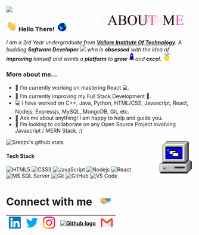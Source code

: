 <img align="center" src="https://github.com/Srezzx/Srezzx/blob/master/Assets/name_2.gif" width="800px">

<img align="right" alt="PC GIF" src="https://github.com/Srezzx/Srezzx/blob/master/Assets/aboutme.gif" width="250" />

### <img src="https://github.com/Srezzx/Srezzx/blob/master/Assets/Hi.gif" width="29px"> **Hello There!** &nbsp;<img src="https://github.com/Srezzx/Srezzx/blob/master/Assets/Earth.gif" width="24px">

<p>
  <em>
    I am a 2rd Year undergraduate from <a href="https://vit.ac.in/"> <b>Vellore Institute Of Technology</b></a>.  
    A budding <b>Software Developer</b> <img src="https://github.com/TheDudeThatCode/TheDudeThatCode/blob/master/Assets/Developer.gif" width="30px"> who is <b>obsessed</b> with the idea of <b>improving</b> himself and wants a <b>platform</b> to 
    <b>grow</b> <img src="https://github.com/Srezzx/Srezzx/blob/master/Assets/Rocket.gif" width="18px">and 
    <b>excel.</b> <img src="https://github.com/Srezzx/Srezzx/blob/master/Assets/Medal.gif" width="20px">
  </em>  
</p>

### **More about me...**

- 🔭 I’m currently working on mastering React 💻.
- 🌱 I’m currently improving my Full Stack Development 🚀.
- 💻 I have worked on C++, Java, Python, HTML/CSS, Javascript, React, Nodejs, Expressjs, MySQL, MongoDB, Git, etc.
- 💬 Ask me about anything! I am happy to help and guide you.
- 👯 I’m looking to collaborate on any Open Source Project involving Javascript / MERN Stack. :)

![Srezzx's github stats](https://github-readme-stats.vercel.app/api?username=Srezzx&show_icons=true&hide_border=true)
<img align="right" src="https://github.com/Srezzx/Srezzx/blob/master/Assets/PC.gif" width="100">



#### Tech Stack
![HTML5](https://img.shields.io/badge/-HTML5-%23E44D27?style=flat-square&logo=html5&logoColor=ffffff)
![CSS3](https://img.shields.io/badge/-CSS3-%231572B6?style=flat-square&logo=css3)
![JavaScript](https://img.shields.io/badge/-JavaScript-%23F7DF1C?style=flat-square&logo=javascript&logoColor=000000&labelColor=%23F7DF1C&color=%23FFCE5A)
![Nodejs](https://img.shields.io/badge/-Nodejs-black?style=flat-square&logo=Node.js)
![React](https://img.shields.io/badge/-React-%23282C34?style=flat-square&logo=react)
![MS SQL Server](http://img.shields.io/badge/-MS%20SQL%20Server-CC2927?style=flat-square&logo=microsoft-sql-server&logoColor=ffffff)
![Git](https://img.shields.io/badge/-Git-%23F05032?style=flat-square&logo=git&logoColor=%23ffffff)
![GitHub](https://img.shields.io/badge/-GitHub-181717?style=flat-square&logo=github)
![VS Code](http://img.shields.io/badge/-VS%20Code-007ACC?style=flat-square&logo=visual-studio-code&logoColor=ffffff)


# Connect with me<img src="https://github.com/Srezzx/Srezzx/blob/master/Assets/Handshake.gif" height="32px">



| [<img src="https://github.com/Srezzx/Srezzx/blob/master/Assets/Linkedin.svg" alt="Linkedin Logo" width="32">](https://linkedin.com/in/sriesh-agrawal-5b2bb0190/) | [<img src="https://github.com/Srezzx/Srezzx/blob/master/Assets/Twitter.svg" alt="Twitter Logo" width="32">](https://twitter.com/Sriesh_Agrawal) | [<img src="https://github.com/Srezzx/Srezzx/blob/master/Assets/Instagram.svg" alt="instagram logo" width="32">](https://www.instagram.com/imsrezz/) | [<img src="https://cdn.svgporn.com/logos/github-icon.svg" alt="Github logo" width="34">](https://github.com/Srezzx) | [<img src="https://github.com/Srezzx/Srezzx/blob/master/Assets/Gmail.svg" alt="Gmail logo" height="32">](mailto:agrawalsriesh1203@gmail.com)
|:---:|:---:|:---:|:---:|:---:|




<!--
**Srezzx/Srezzx** is a ✨ _special_ ✨ repository because its `README.md` (this file) appears on your GitHub profile.

Here are some ideas to get you started:

- 🔭 I’m currently working on ...
- 🌱 I’m currently learning ...
- 👯 I’m looking to collaborate on ...
- 🤔 I’m looking for help with ...
- 💬 Ask me about ...
- 📫 How to reach me: ...
- 😄 Pronouns: ...
- ⚡ Fun fact: ...
-->
